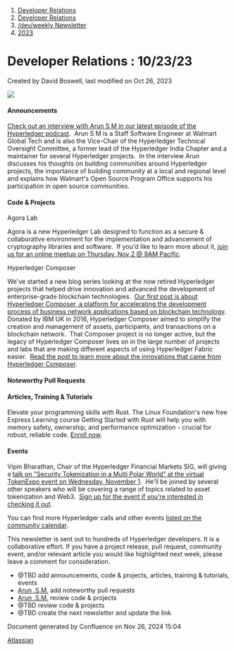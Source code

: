 1. [Developer Relations](index.html)
2. [Developer Relations](Developer-Relations_17170434.html)
3. [/dev/weekly Newsletter](17170445.html)
4. [2023](2023_17171809.html)

# Developer Relations : 10/23/23

Created by David Boswell, last modified on Oct 26, 2023

![](attachments/17170434/17171308.png?height=169)

#### Announcements

[Check out an interview with Arun S M in our latest episode of the Hyperledger podcast](https://www.youtube.com/watch?v=B1WBj0WeyL4).  Arun S M is a Staff Software Engineer at Walmart Global Tech and is also the Vice-Chair of the Hyperledger Technical Oversight Committee, a former lead of the Hyperledger India Chapter and a maintainer for several Hyperledger projects.  In the interview Arun discusses his thoughts on building communities around Hyperledger projects, the importance of building community at a local and regional level and explains how Walmart's Open Source Program Office supports his participation in open source communities.

#### Code &amp; Projects

Agora Lab

Agora is a new Hyperledger Lab designed to function as a secure &amp; collaborative environment for the implementation and advancement of cryptography libraries and software.  If you'd like to learn more about it, [join us for an online meetup on Thursday, Nov 2 @ 9AM Pacific](https://www.meetup.com/hyperledger-sf/events/296798409/).

Hyperledger Composer

We've started a new blog series looking at the now retired Hyperledger projects that helped drive innovation and advanced the development of enterprise-grade blockchain technologies.  [Our first post is about Hyperledger Composer, a platform for accelerating the development process of business network applications based on blockchain technology](https://www.hyperledger.org/blog/blockchain-pioneers-hyperledger-composer). Donated by IBM UK in 2016, Hyperledger Composer aimed to simplify the creation and management of assets, participants, and transactions on a blockchain network.  That Composer project is no longer active, but the legacy of Hyperledger Composer lives on in the large number of projects and labs that are making different aspects of using Hyperledger Fabric easier.  [Read the post to learn more about the innovations that came from Hyperledger Composer](https://www.hyperledger.org/blog/blockchain-pioneers-hyperledger-composer).

#### Noteworthy Pull Requests

#### Articles, Training &amp; Tutorials

Elevate your programming skills with Rust. The Linux Foundation's new free Express Learning course Getting Started with Rust will help you with memory safety, ownership, and performance optimization - crucial for robust, reliable code. [Enroll now](https://training.linuxfoundation.org/express-learning/getting-started-with-rust-lfel1002/).

#### Events

Vipin Bharathan, Chair of the Hyperledger Financial Markets SIG, will giving a [talk on "Security Tokenization in a Multi Polar World" at the virtual TokenExpo event on Wednesday, November 1](https://www.linkedin.com/events/tokenexpo-edition27123353055974092801/).  He'll be joined by several other speakers who will be covering a range of topics related to asset tokenization and Web3.  [Sign up for the event if you're interested in checking it out](https://www.linkedin.com/events/tokenexpo-edition27123353055974092801/).

You can find more Hyperledger calls and other events [listed on the community calendar](https://lf-hyperledger.atlassian.net/wiki/display/HYP/Calendar+of+Public+Meetings).

This newsletter is sent out to hundreds of Hyperledger developers. It is a collaborative effort. If you have a project release, pull request, community event, and/or relevant article you would like highlighted next week, please leave a comment for consideration.

- @TBD add announcements, code &amp; projects, articles, training &amp; tutorials, events
- [Arun .S.M.](https://lf-hyperledger.atlassian.net/wiki/people/621a0e5097d313006ba7386a?ref=confluence) add noteworthy pull requests
- [Arun .S.M.](https://lf-hyperledger.atlassian.net/wiki/people/621a0e5097d313006ba7386a?ref=confluence) review code &amp; projects
- @TBD review code &amp; projects
- @TBD create the next newsletter and update the link

Document generated by Confluence on Nov 26, 2024 15:04

[Atlassian](http://www.atlassian.com/)
